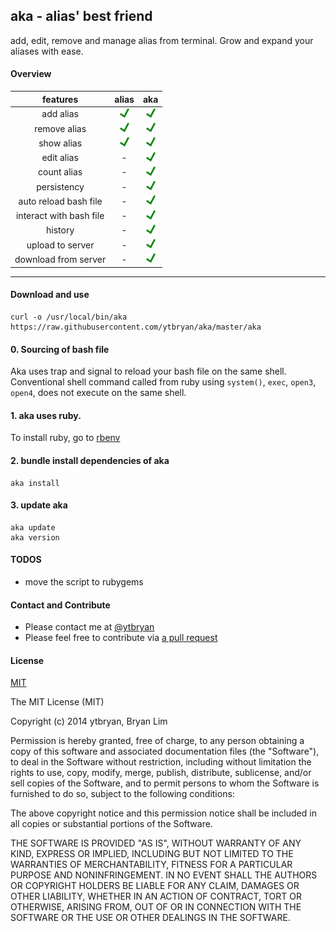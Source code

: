 ## aka - alias' best friend
add, edit, remove and manage alias from terminal. Grow and expand your aliases with ease.

#### Overview

| features          | alias           | aka |
| :-------------: |:-------------:| :-----:|
| add alias         | ![Yes](img/yes.png) | ![Yes](img/yes.png) |
| remove alias      | ![Yes](img/yes.png)     |   ![Yes](img/yes.png) |
| show alias |  ![Yes](img/yes.png)       |    ![Yes](img/yes.png) |
| edit alias |  -       |    ![Yes](img/yes.png)  |
| count alias | -      |    ![Yes](img/yes.png) |
| persistency        |-                    |    ![Yes](img/yes.png) |
| auto reload bash file      |-  |    ![Yes](img/yes.png)|
| interact with bash file | -     |    ![Yes](img/yes.png) |
| history | -      |    ![Yes](img/yes.png) |
| upload to server | -      |    ![Yes](img/yes.png) |
| download from server | -     |    ![Yes](img/yes.png) |

---

#### Download and use
```
curl -o /usr/local/bin/aka https://raw.githubusercontent.com/ytbryan/aka/master/aka
```

#### 0. Sourcing of bash file
Aka uses trap and signal to reload your bash file on the same shell. Conventional shell command called from ruby using `system()`, `exec`, `open3`, `open4`, does not execute on the same shell.

#### 1. aka uses ruby.
To install ruby, go to [rbenv](https://github.com/sstephenson/rbenv)


#### 2. bundle install dependencies of aka
```
aka install
```

#### 3. update aka
```
aka update
aka version
```

#### TODOS
- move the script to rubygems

#### Contact and Contribute
- Please contact me at [@ytbryan](http://twitter.com/ytbryan)
- Please feel free to contribute via [a pull request](https://github.com/ytbryan/aka/compare)

#### License
[MIT ](http://www.opensource.org/licenses/MIT)

The MIT License (MIT)

Copyright (c) 2014 ytbryan, Bryan Lim

Permission is hereby granted, free of charge, to any person obtaining a copy
of this software and associated documentation files (the "Software"), to deal
in the Software without restriction, including without limitation the rights
to use, copy, modify, merge, publish, distribute, sublicense, and/or sell
copies of the Software, and to permit persons to whom the Software is
furnished to do so, subject to the following conditions:

The above copyright notice and this permission notice shall be included in all
copies or substantial portions of the Software.

THE SOFTWARE IS PROVIDED "AS IS", WITHOUT WARRANTY OF ANY KIND, EXPRESS OR
IMPLIED, INCLUDING BUT NOT LIMITED TO THE WARRANTIES OF MERCHANTABILITY,
FITNESS FOR A PARTICULAR PURPOSE AND NONINFRINGEMENT. IN NO EVENT SHALL THE
AUTHORS OR COPYRIGHT HOLDERS BE LIABLE FOR ANY CLAIM, DAMAGES OR OTHER
LIABILITY, WHETHER IN AN ACTION OF CONTRACT, TORT OR OTHERWISE, ARISING FROM,
OUT OF OR IN CONNECTION WITH THE SOFTWARE OR THE USE OR OTHER DEALINGS IN THE
SOFTWARE.
